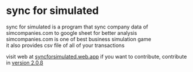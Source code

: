 # sync for simulated
sync for simulated is a program that sync company data of simcompanies.com to google sheet for better analysis  
simcompanies.com is one of best business simulation game  
it also provides csv file of all of your transactions  

visit web at [syncforsimulated.web.app](https://syncforsimulated.web.app)
if you want to contribute, contribute in [version 2.0.β](https://github.com/JymPatel/syncforsimulated/tree/code-v2.0.%CE%B2)  
